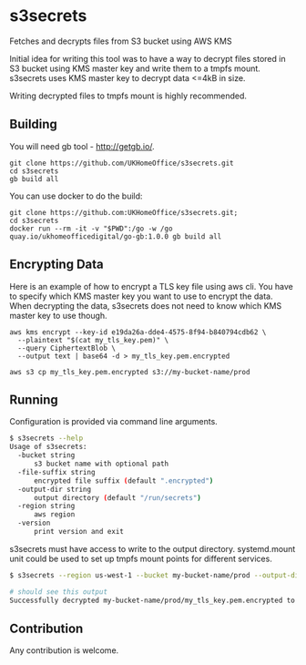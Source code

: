 # s3secrets
Fetches and decrypts files from S3 bucket using AWS KMS

Initial idea for writing this tool was to have a way to decrypt files stored in
S3 bucket using KMS master key and write them to a tmpfs mount. s3secrets uses
KMS master key to decrypt data <=4kB in size.

Writing decrypted files to tmpfs mount is highly recommended.

## Building
You will need gb tool - http://getgb.io/.

```
git clone https://github.com/UKHomeOffice/s3secrets.git
cd s3secrets
gb build all
```

You can use docker to do the build:
```
git clone https://github.com:UKHomeOffice/s3secrets.git; 
cd s3secrets
docker run --rm -it -v "$PWD":/go -w /go quay.io/ukhomeofficedigital/go-gb:1.0.0 gb build all
```
## Encrypting Data
Here is an example of how to encrypt a TLS key file using aws cli. You have to
specify which KMS master key you want to use to encrypt the data. When
decrypting the data, s3secrets does not need to know which KMS master key to
use though.

```
aws kms encrypt --key-id e19da26a-dde4-4575-8f94-b840794cdb62 \
  --plaintext "$(cat my_tls_key.pem)" \
  --query CiphertextBlob \
  --output text | base64 -d > my_tls_key.pem.encrypted

aws s3 cp my_tls_key.pem.encrypted s3://my-bucket-name/prod
```

## Running
Configuration is provided via command line arguments.

```bash
$ s3secrets --help
Usage of s3secrets:
  -bucket string
      s3 bucket name with optional path
  -file-suffix string
      encrypted file suffix (default ".encrypted")
  -output-dir string
      output directory (default "/run/secrets")
  -region string
      aws region
  -version
      print version and exit
```

s3secrets must have access to write to the output directory. systemd.mount unit
could be used to set up tmpfs mount points for different services.

```bash
$ s3secrets --region us-west-1 --bucket my-bucket-name/prod --output-dir /etc/etcd2/tls

# should see this output
Successfully decrypted my-bucket-name/prod/my_tls_key.pem.encrypted to /etc/etcd2/tls/my_tls_key.pem
```

## Contribution
Any contribution is welcome.
